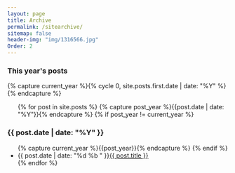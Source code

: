 ```yaml
---
layout: page
title: Archive
permalink: /sitearchive/
sitemap: false
header-img: "img/1316566.jpg"
Order: 2
---
```


<section id="archive">
  <h3>This year's posts</h3>
  {% capture current_year %}{% cycle 0, site.posts.first.date | date: "%Y" %}{% endcapture %}
  <ul class="this">
    {% for post in site.posts %}
      {% capture post_year %}{{post.date | date: "%Y"}}{% endcapture %}
      {% if post_year != current_year %}
        </ul>
        <h3>{{ post.date | date: "%Y" }}</h3>
        <ul class="past">
        {% capture current_year %}{{post_year}}{% endcapture %}
      {% endif %}
      <li><time>{{ post.date | date: "%d %b " }}</time><a href="{{ post.url }}">{{ post.title }}</a></li>
    {% endfor %}
  </ul>
</section>